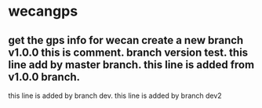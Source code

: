 # wecangps
get the gps info for wecan 
create a new branch v1.0.0
this is comment.
branch version test.
this line add by master branch.
this line is added from v1.0.0 branch.
----------------------------
this line is added by branch dev.
this line is added by branch dev2
